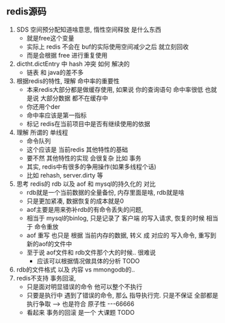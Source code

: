 ## redis源码
1. SDS 空间预分配知道啥意思, 惰性空间释放 是什么东西
   - 就是free这个变量
   - 实际上 redis 不会在 buf的实际使用空间减少之后 就立刻回收
   - 而是会根据 free 进行重复使用
2. dictht.dictEntry 中 hash  冲突 如何 解决的
   - 链表 和 java的差不多
3. 根据redis的特性, 理解 命中率的重要性
   - 本来redis大部分都是做缓存使用, 如果说 你的查询语句 命中率很低 也就是说 大部分数据 都不在缓存中
   - 你还用个der
   - 命中率应该是第一指标
   - 标记 redis在当前项目中是否有继续使用的依据
4. 理解 所谓的 单线程
   - 命令队列
   - 这个应该是 当前redis 其他特性的基础
   - 要不然 其他特性的实现 会很复杂 比如 事务
   - 其实, redis中有很多的争用操作(如果多线程个话)
   - 比如 rehash, server.dirty 等
5. 思考 redis的 rdb 以及 aof  和 mysql的持久化的 对比
   - rdb就是一个当前数据的全量备份, 内存里面是啥, rdb就是啥
   - 只是更加紧凑, 数据恢复的成本就是0
   - aof主要是用来弥补rdb的有命令丢失的问题, 
   - 相当于 mysql的binlog, 只是记录了 客户端 的写入请求, 恢复的时候 相当于 命令重放
   - aof 重写 也只是 根据 当前内存的数据, 转义 成 对应的 写入命令, 重写到 新的aof的文件中
   - 至于说 aof文件和 rdb文件那个大的时候.. 很难说
     - 应该可以根据情况做具体的分析 TODO
6. rdb的文件格式 以及 内容 vs mmongodb的..
7. redis不支持 事务回滚, 
   - 只是面对明显错误的命令 他可以整个不执行
   - 只要是执行中 遇到了错误的命令, 那么 指导执行完. 只是不保证 全部都是执行争取 --> 也是符合 原子性 ---66666
   - 看起来 事务的回滚 是一个 大课题 TODO